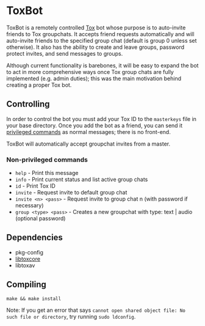 # ToxBot
ToxBot is a remotely controlled [Tox](https://tox.chat) bot whose purpose is to auto-invite friends to Tox groupchats. It accepts friend requests automatically and will auto-invite friends to the specified group chat (default is group 0 unless set otherwise). It also has the ability to create and leave groups, password protect invites, and send messages to groups.

Although current functionality is barebones, it will be easy to expand the bot to act in more comprehensive ways once Tox group chats are fully implemented (e.g. admin duties); this was the main motivation behind creating a proper Tox bot.

## Controlling
In order to control the bot you must add your Tox ID to the `masterkeys` file in your base directory. Once you add the bot as a friend, you can send it [privileged commands](https://github.com/JFreegman/ToxBot/blob/master/commands.txt) as normal messages; there is no front-end.

ToxBot will automatically accept groupchat invites from a master.

### Non-privileged commands
* `help` - Print this message
* `info` - Print current status and list active group chats
* `id` - Print Tox ID
* `invite` - Request invite to default group chat
* `invite <n> <pass>` - Request invite to group chat n (with password if necessary)
* `group <type> <pass>` - Creates a new groupchat with type: text | audio (optional password)

## Dependencies
* pkg-config
* [libtoxcore](https://github.com/toktok/c-toxcore)
* libtoxav

## Compiling
`make && make install`

Note: If you get an error that says `cannot open shared object file: No such file or directory`, try running `sudo ldconfig`.
